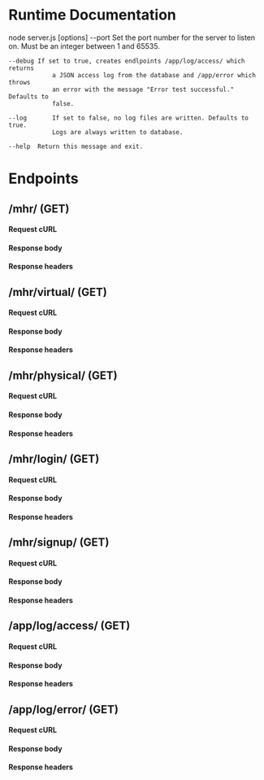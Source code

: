 # Runtime Documentation
node server.js [options]
    --port	Set the port number for the server to listen on. Must be an integer
                between 1 and 65535.

    --debug	If set to true, creates endlpoints /app/log/access/ which returns
                a JSON access log from the database and /app/error which throws 
                an error with the message "Error test successful." Defaults to 
                false.

    --log		If set to false, no log files are written. Defaults to true.
                Logs are always written to database.

    --help	Return this message and exit.

# Endpoints

## /mhr/ (GET)
#### Request cURL

#### Response body

#### Response headers


## /mhr/virtual/ (GET)
#### Request cURL

#### Response body

#### Response headers


## /mhr/physical/ (GET)
#### Request cURL

#### Response body

#### Response headers


## /mhr/login/ (GET)
#### Request cURL

#### Response body

#### Response headers


## /mhr/signup/ (GET)
#### Request cURL

#### Response body

#### Response headers


## /app/log/access/ (GET)
#### Request cURL

#### Response body

#### Response headers


## /app/log/error/ (GET)
#### Request cURL

#### Response body

#### Response headers



